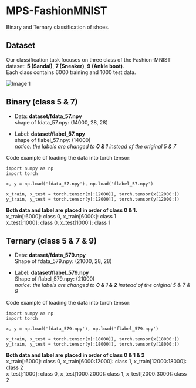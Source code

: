 # MPS-FashionMNIST
Binary and Ternary classification of shoes.

## Dataset
Our classification task focuses on three class of the Fashion-MNIST dataset: **5 (Sandal)**, **7 (Sneaker)**, **9 (Ankle boot)**.  
Each class contains 6000 training and 1000 test data.

![Image 1](https://raw.githubusercontent.com/lmcinnes/umap/master/images/umap_example_fashion_mnist1.png)

## Binary (class 5 & 7)
- Data: **dataset/fdata_57.npy**  
shape of fdata_57.npy: (14000, 28, 28)  

- Label: **dataset/flabel_57.npy**  
shape of flabel_57.npy: (14000)  
*notice: the labels are changed to **0 & 1** instead of the original 5 & 7*  

Code example of loading the data into torch tensor:
```
import numpy as np
import torch

x, y = np.load('fdata_57.npy'), np.load('flabel_57.npy')

x_train, x_test = torch.tensor(x[:12000]), torch.tensor(x[12000:])
y_train, y_test = torch.tensor(y[:12000]), torch.tensor(y[12000:])
```

**Both data and label are placed in order of class 0 & 1.**  
x_train[:6000]: class 0, x_train[6000:]: class 1  
x_test[:1000]: class 0, x_test[1000:]: class 1  
   
## Ternary (class 5 & 7 & 9)
- Data: **dataset/fdata_579.npy**  
Shape of fdata_579.npy: (21000, 28, 28)  

- Label: **dataset/flabel_579.npy**  
Shape of flabel_579.npy: (21000)  
*notice: the labels are changed to **0 & 1 & 2** instead of the original 5 & 7 & 9*  

Code example of loading the data into torch tensor:
```
import numpy as np
import torch

x, y = np.load('fdata_579.npy'), np.load('flabel_579.npy')

x_train, x_test = torch.tensor(x[:18000]), torch.tensor(x[18000:])
y_train, y_test = torch.tensor(y[:18000]), torch.tensor(y[18000:])
```

**Both data and label are placed in order of class 0 & 1 & 2**  
x_train[:6000]: class 0, x_train[6000:12000]: class 1,  x_train[12000:18000]: class 2  
x_test[:1000]: class 0, x_test[1000:2000]: class 1, x_test[2000:3000]: class 2  

